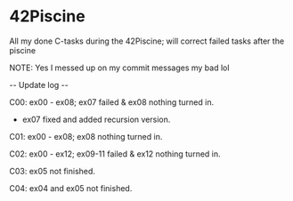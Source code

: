 # 42Piscine
All my done C-tasks during the 42Piscine; will correct failed tasks after the piscine

NOTE: Yes I messed up on my commit messages my bad lol

-- Update log --

C00: ex00 - ex08; ex07 failed & ex08 nothing turned in.
  - ex07 fixed and added recursion version.

C01: ex00 - ex08; ex08 nothing turned in.

C02: ex00 - ex12; ex09-11 failed & ex12 nothing turned in.

C03: ex05 not finished.

C04: ex04 and ex05 not finished.
